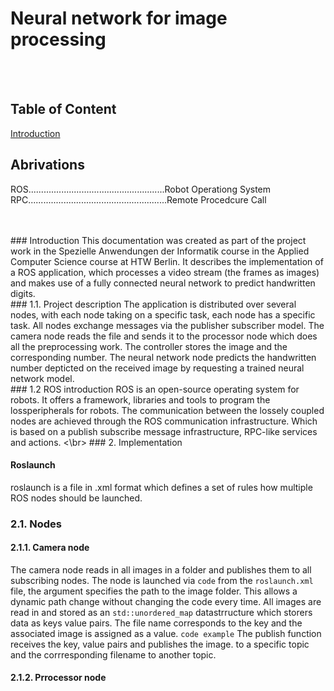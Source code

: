 # Neural network for image processing
</br></br>

## Table of Content
[Introduction](#Introduction)

## Abrivations
ROS......................................................Robot Operationg System
RPC.......................................................Remote Procedcure Call
</br></br></br>

<a name="Introduction"/>
### Introduction
This documentation was created as part of the project work in the Spezielle Anwendungen der Informatik course in the Applied Computer Science course at HTW Berlin. It describes the implementation of a ROS application, which processes a video stream (the frames as images) and makes use of a fully connected neural network to predict handwritten digits.
</br>
### 1.1.  Project description
The application is distributed over several nodes, with each node taking on a specific task, each node has a specific task. All nodes exchange messages via the publisher subscriber model. The camera node reads the file and sends it to the processor node which does all the preprocessing work. The controller stores the image and the corresponding number. The neural network node predicts the handwritten number depticted on the received image by requesting a trained neural network model.
</br>
### 1.2 ROS introduction
ROS  is an open-source operating system for robots.  It offers a framework, libraries and tools to program the lossperipherals for robots. The communication between the lossely coupled nodes are achieved through the ROS communication infrastructure. Which is based on a publish subscribe message infrastructure, RPC-like services and actions. 
<\br>
### 2. Implementation

#### Roslaunch
roslaunch is a file in .xml format which defines a set of rules how multiple ROS nodes should be launched. 
</br>
### 2.1. Nodes
#### 2.1.1. Camera node
The camera node reads in all images in a folder and publishes them to all subscribing nodes.
The node is launched via ``code`` from the ```roslaunch.xml``` file, the argument specifies the path to the image folder. This allows a dynamic path change without changing the code every time. 
All images are read in and stored as an ```std::unordered_map``` datastrructure which storers data as keys value pairs. The file name corresponds to the key and the associated image is assigned as a value.
``` code example ```
The publish function receives the key, value pairs and publishes the image. to a specific topic and the corrresponding filename to another topic.

#### 2.1.2. Prrocessor node
